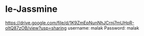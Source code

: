 # le-Jassmine
https://drive.google.com/file/d/1K9ZmEpNunNhJCrnj7mUHpR-oltQ87zOB/view?usp=sharing
username: malak 
Password: malak
